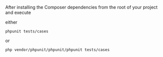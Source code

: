 After installing the Composer dependencies from the root of your project and execute

either

```shell
phpunit tests/cases
```

or

```shell
php vendor/phpunit/phpunit/phpunit tests/cases
```
